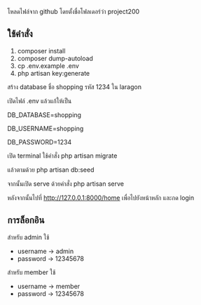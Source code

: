 โหลดไฟล์จาก github โดยตั้งชื่อโฟลเดอร์ว่า project200

## ใช้คำสั่ง 

1. composer install 
2. composer dump-autoload 
3. cp .env.example .env 
4. php artisan key:generate

สร้าง database ชื่อ shopping รหัส 1234 ใน laragon

เปิดไฟล์ .env แล้วแก้ให้เป็น 

DB_DATABASE=shopping

DB_USERNAME=shopping

DB_PASSWORD=1234

เปิด terminal ใช้คำสั่ง php artisan migrate 

แล้วตามด้วย php artisan db:seed

จากนั้นเปิด serve ด้วยคำสั่ง php artisan serve

หลังจากนั้นไปที่ http://127.0.0.1:8000/home เพื่อไปยังหน้าหลัก และกด login

## การล็อกอิน
สำหรับ admin ใช้
- username -> admin
- password -> 12345678

สำหรับ member ใช้
- username -> member
- password -> 12345678

